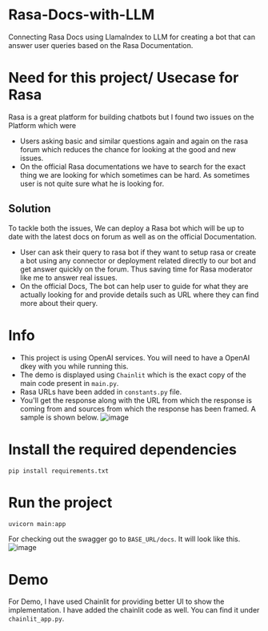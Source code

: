 # Rasa-Docs-with-LLM
Connecting Rasa Docs using LlamaIndex to LLM for creating a bot that can answer user queries based on the Rasa Documentation.

# Need for this project/ Usecase for Rasa
Rasa is a great platform for building chatbots but I found two issues on the Platform which were
- Users asking basic and similar questions again and again on the rasa forum which reduces the chance for looking at the good and new issues.
- On the official Rasa documentations we have to search for the exact thing we are looking for which sometimes can be hard. As sometimes user is not quite sure what he is looking for.
## Solution
To tackle both the issues, We can deploy a Rasa bot which will be up to date with the latest docs on forum as well as on the official Documentation. 
- User can ask their query to rasa bot if they want to setup rasa or create a bot using any connector or deployment related directly to our bot and get answer quickly on the forum. Thus saving time for Rasa moderator like me to answer real issues.
- On the official Docs, The bot can help user to guide for what they are actually looking for and provide details such as URL where they can find more about their query.

# Info
- This project is using OpenAI services. You will need to have a OpenAI dkey with you while running this.
- The demo is displayed using `Chainlit` which is the exact copy of the main code present in `main.py`.
- Rasa URLs have been added in `constants.py` file.
- You'll get the response along with the URL from which the response is coming from and sources from which the response has been framed. A sample is shown below.
  ![image](https://github.com/anoopshrma/Rasa-Docs-with-LLM/assets/26565263/202d97e8-6587-4f08-bd9a-b3e50c01aa5f)

# Install the required dependencies
```
pip install requirements.txt
```

#  Run the project
```
uvicorn main:app
```
For checking out the swagger go to `BASE_URL/docs`. It will look like this.
  ![image](https://github.com/anoopshrma/Rasa-Docs-with-LLM/assets/26565263/f2285782-e928-42c4-bc90-51c90845ad8e)


# Demo
For Demo, I have used Chainlit for providing better UI to show the implementation. I have added the chainlit code as well. You can find it under `chainlit_app.py`.

